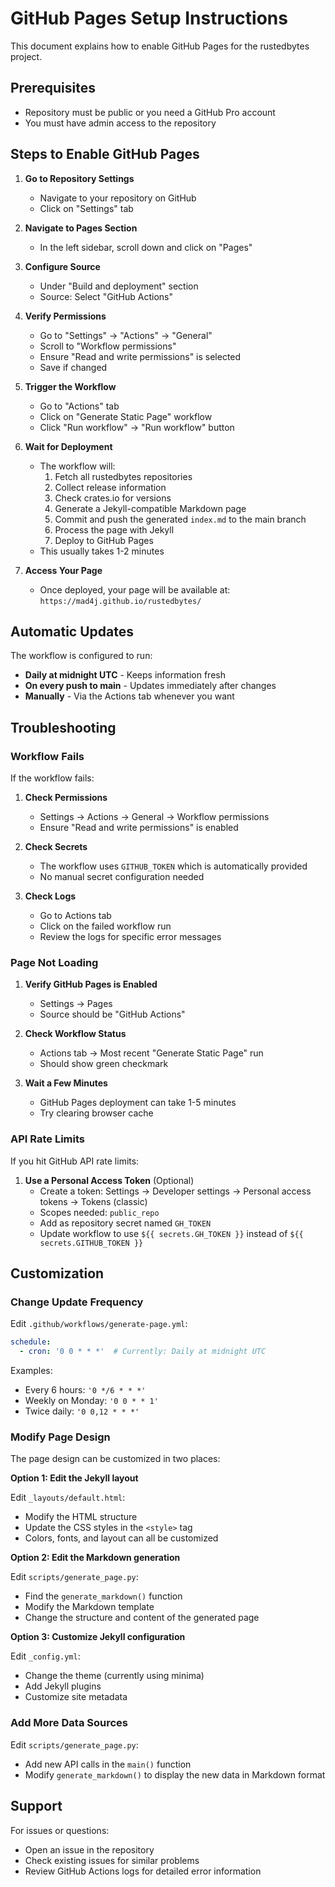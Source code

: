 # GitHub Pages Setup Instructions

This document explains how to enable GitHub Pages for the rustedbytes project.

## Prerequisites

- Repository must be public or you need a GitHub Pro account
- You must have admin access to the repository

## Steps to Enable GitHub Pages

1. **Go to Repository Settings**
   - Navigate to your repository on GitHub
   - Click on "Settings" tab

2. **Navigate to Pages Section**
   - In the left sidebar, scroll down and click on "Pages"

3. **Configure Source**
   - Under "Build and deployment" section
   - Source: Select "GitHub Actions"
   
4. **Verify Permissions**
   - Go to "Settings" → "Actions" → "General"
   - Scroll to "Workflow permissions"
   - Ensure "Read and write permissions" is selected
   - Save if changed

5. **Trigger the Workflow**
   - Go to "Actions" tab
   - Click on "Generate Static Page" workflow
   - Click "Run workflow" → "Run workflow" button
   
6. **Wait for Deployment**
   - The workflow will:
     1. Fetch all rustedbytes repositories
     2. Collect release information
     3. Check crates.io for versions
     4. Generate a Jekyll-compatible Markdown page
     5. Commit and push the generated `index.md` to the main branch
     6. Process the page with Jekyll
     7. Deploy to GitHub Pages
   - This usually takes 1-2 minutes

7. **Access Your Page**
   - Once deployed, your page will be available at:
     `https://mad4j.github.io/rustedbytes/`

## Automatic Updates

The workflow is configured to run:
- **Daily at midnight UTC** - Keeps information fresh
- **On every push to main** - Updates immediately after changes
- **Manually** - Via the Actions tab whenever you want

## Troubleshooting

### Workflow Fails

If the workflow fails:

1. **Check Permissions**
   - Settings → Actions → General → Workflow permissions
   - Ensure "Read and write permissions" is enabled

2. **Check Secrets**
   - The workflow uses `GITHUB_TOKEN` which is automatically provided
   - No manual secret configuration needed

3. **Check Logs**
   - Go to Actions tab
   - Click on the failed workflow run
   - Review the logs for specific error messages

### Page Not Loading

1. **Verify GitHub Pages is Enabled**
   - Settings → Pages
   - Source should be "GitHub Actions"

2. **Check Workflow Status**
   - Actions tab → Most recent "Generate Static Page" run
   - Should show green checkmark

3. **Wait a Few Minutes**
   - GitHub Pages deployment can take 1-5 minutes
   - Try clearing browser cache

### API Rate Limits

If you hit GitHub API rate limits:

1. **Use a Personal Access Token** (Optional)
   - Create a token: Settings → Developer settings → Personal access tokens → Tokens (classic)
   - Scopes needed: `public_repo`
   - Add as repository secret named `GH_TOKEN`
   - Update workflow to use `${{ secrets.GH_TOKEN }}` instead of `${{ secrets.GITHUB_TOKEN }}`

## Customization

### Change Update Frequency

Edit `.github/workflows/generate-page.yml`:

```yaml
schedule:
  - cron: '0 0 * * *'  # Currently: Daily at midnight UTC
```

Examples:
- Every 6 hours: `'0 */6 * * *'`
- Weekly on Monday: `'0 0 * * 1'`
- Twice daily: `'0 0,12 * * *'`

### Modify Page Design

The page design can be customized in two places:

**Option 1: Edit the Jekyll layout**

Edit `_layouts/default.html`:

- Modify the HTML structure
- Update the CSS styles in the `<style>` tag
- Colors, fonts, and layout can all be customized

**Option 2: Edit the Markdown generation**

Edit `scripts/generate_page.py`:

- Find the `generate_markdown()` function
- Modify the Markdown template
- Change the structure and content of the generated page

**Option 3: Customize Jekyll configuration**

Edit `_config.yml`:

- Change the theme (currently using minima)
- Add Jekyll plugins
- Customize site metadata

### Add More Data Sources

Edit `scripts/generate_page.py`:

- Add new API calls in the `main()` function
- Modify `generate_markdown()` to display the new data in Markdown format

## Support

For issues or questions:
- Open an issue in the repository
- Check existing issues for similar problems
- Review GitHub Actions logs for detailed error information
